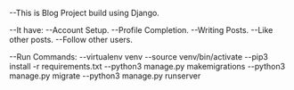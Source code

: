 --This is Blog Project build using Django.

--It have:
	--Account Setup.
	--Profile Completion.
	--Writing Posts.
	--Like other posts.
	--Follow other users.

--Run Commands:
	--virtualenv venv
	--source venv/bin/activate
	--pip3 install -r requirements.txt
	--python3 manage.py makemigrations
	--python3 manage.py migrate
	--python3 manage.py runserver